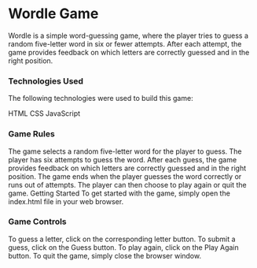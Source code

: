 # Wordle Game
Wordle is a simple word-guessing game, where the player tries to guess a random five-letter word in six or fewer attempts. After each attempt, the game provides feedback on which letters are correctly guessed and in the right position.

### Technologies Used
The following technologies were used to build this game:

HTML
CSS
JavaScript

### Game Rules
The game selects a random five-letter word for the player to guess.
The player has six attempts to guess the word.
After each guess, the game provides feedback on which letters are correctly guessed and in the right position.
The game ends when the player guesses the word correctly or runs out of attempts.
The player can then choose to play again or quit the game.
Getting Started
To get started with the game, simply open the index.html file in your web browser.

### Game Controls
To guess a letter, click on the corresponding letter button.
To submit a guess, click on the Guess button.
To play again, click on the Play Again button.
To quit the game, simply close the browser window.
